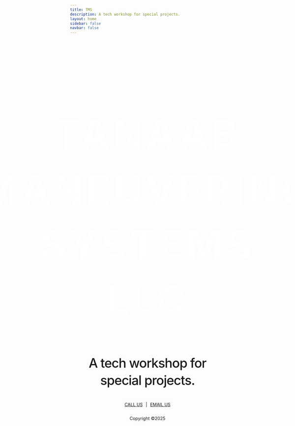 ```yaml
---
title: TMS
description: A tech workshop for special projects.
layout: home
sidebar: false
navbar: false
---
```


<div class="hero">
  <h1 aria-label="TANAAB MANEUVERING SYSTEMS LLC">
    <span aria-hidden="true">TANAAB</span>
    <span aria-hidden="true">MANEUVERING</span>
    <span aria-hidden="true">SYSTEMS</span>
    <span aria-hidden="true">LLC</span>
  </h1>
  <span class="byline">A tech workshop for special projects.</span>
  <div class="links">
    <a href="tel:+12024306826" title="Call Tanaab">CALL US</a> |
    <a href="mailto:sales@tanaab.dev" title="Email Tanaab">EMAIL US</a>
  </div>
  <footer>Copyright ©2025</footer>
</div>

<style lang="scss" scoped>
  .hero {
    padding: 3em;
    display: flex;
    flex-direction: column;
    align-items: center;
    h1 {
      font-size: 8rem;
      color: white;
      text-transform: uppercase;
      letter-spacing: 0.08em;
      line-height: 1.4;
      text-align: center;
      span {
        display: block;
      }
    }
    .byline {
      color: var(--vp-c-text-3);
      font-weight: 500;
      line-height: 1.33;
      margin: 0 0 1em;
      letter-spacing: -.08rem;
      font-size: 3em;
      text-align: center;
    }
    .links {
      display: flex;
      gap: 10px;
    }
    footer {
      padding-top: 2em;
      color: var(--vp-c-text-2);
    }
  }

@media (max-width: 768px) {
  .hero {
    padding: 2em;
    h1 {
      font-size: 4.5em;
    }
    .byline {
      font-size: 2.5em;
    }
  }
}

@media (max-width: 480px)   {
  .hero {
    padding: 1.5em;
    h1 {
      font-size: 3.5em;
    }
  }
}


</style>
